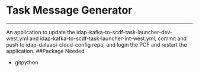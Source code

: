 # Task Message Generator
---
An application to update the idap-kafka-to-scdf-task-launcher-dev-west.yml and idap-kafka-to-scdf-task-launcher-int-west.yml, commit and push to idap-dataapi-cloud-config repo, and login the PCF and restart the application.
##Package Needed
- gitpython